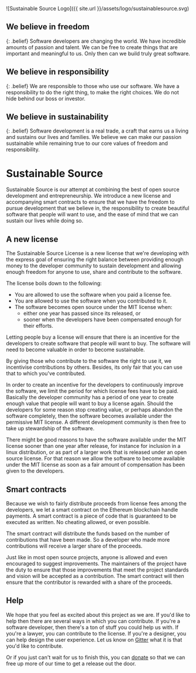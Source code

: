 ![Sustainable Source Logo]({{ site.url }}/assets/logo/sustainablesource.svg)

We believe in freedom
---------------------

{: .belief}
Software developers are changing the world. We have incredible amounts of
passion and talent. We can be free to create things that are important and
meaningful to us. Only then can we build truly great software.

We believe in responsibility
----------------------------

{: .belief}
We are responsible to those who use our software. We have a responsibility to
do the right thing, to make the right choices. We do not hide behind our boss
or investor.

We believe in sustainability
----------------------------

{: .belief}
Software development is a real trade, a craft that earns us a living and
sustains our lives and families. We believe we can make our passion sustainable while
remaining true to our core values of freedom and responsibility.

Sustainable Source
==================

Sustainable Source is our attempt at combining the best of open source
development and entrepreneurship. We introduce a new license and accompanying
smart contracts to ensure that we have the freedom to pursue development that
we believe in, the responsibility to create beautiful software that people will
want to use, and the ease of mind that we can sustain our lives while doing so.

A new license
-------------

The Sustainable Source License is a new license that we're developing with the
express goal of ensuring the right balance between providing enough money to
the developer community to sustain development and allowing enough freedom for
anyone to use, share and contribute to the software.

The license boils down to the following:

* You are allowed to use the software when you paid a license fee.
* You are allowed to use the software when you contributed to it.
* The software becomes open source under the MIT license when:
   * either one year has passed since its released, or
   * sooner when the developers have been compensated enough for their efforts.

Letting people buy a license will ensure that there is an incentive for the
developers to create software that people will want to buy. The software will
need to become valuable in order to become sustainable.

By giving those who contribute to the software the right to use it, we
incentivise contributions by others. Besides, its only fair that you can use
that to which you've contributed.

In order to create an incentive for the developers to continuously improve the
software, we limit the period for which license fees have to be paid. Basically
the developer community has a period of one year to create enough value that
people will want to buy a license again. Should the developers for some reason
stop creating value, or perhaps abandon the software completely, then the
software becomes available under the permissive MIT license. A different
development community is then free to take up stewardship of the software.

There might be good reasons to have the software available under the MIT license
sooner than one year after release, for instance for inclusion in a linux
distribution, or as part of a larger work that is released under an open source
license. For that reason we allow the software to become available under the MIT
license as soon as a fair amount of compensation has been given to the
developers.

Smart contracts
---------------

Because we wish to fairly distribute proceeds from license fees among the
developers, we let a smart contract on the Ethereum blockchain handle payments.
A smart contract is a piece of code that is guaranteed to be executed as
written. No cheating allowed, or even possible.

The smart contract will distribute the funds based on the number of
contributions that have been made. So a developer who made more contributions
will receive a larger share of the proceeds.

Just like in most open source projects, anyone is allowed and even encouraged
to suggest improvements. The maintainers of the project have the duty to ensure
that those improvements that meet the project standards and vision will be
accepted as a contribution. The smart contract will then ensure that the
contributor is rewarded with a share of the proceeds.

Help
----

We hope that you feel as excited about this project as we are. If you'd like to
help then there are several ways in which you can contribute. If you're a
software developer, then there's a ton of stuff you could help us with. If
you're a lawyer, you can contribute to the license. If you're a designer, you
can help design the user experience. Let us know on [Gitter][1] what it is that
you'd like to contribute.

Or if you just can't wait for us to finish this, you can [donate][2] so that we
can free up more of our time to get a release out the door.

[1]: https://gitter.im/sustainablesource/Lobby
[2]: TODO
